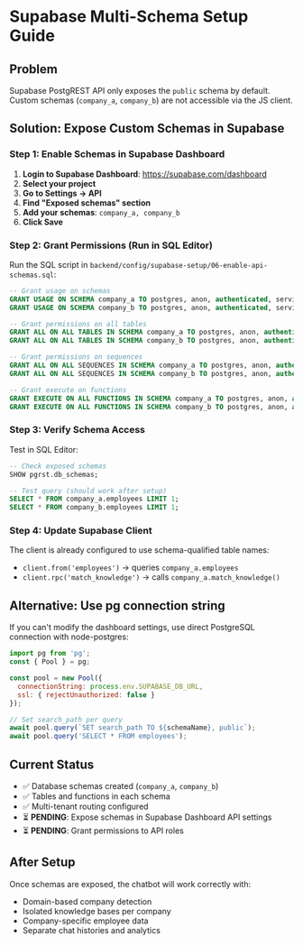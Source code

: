 # Supabase Multi-Schema Setup Guide

## Problem
Supabase PostgREST API only exposes the `public` schema by default. Custom schemas (`company_a`, `company_b`) are not accessible via the JS client.

## Solution: Expose Custom Schemas in Supabase

### Step 1: Enable Schemas in Supabase Dashboard

1. **Login to Supabase Dashboard**: https://supabase.com/dashboard
2. **Select your project**
3. **Go to Settings → API**
4. **Find "Exposed schemas" section**
5. **Add your schemas**: `company_a, company_b`
6. **Click Save**

### Step 2: Grant Permissions (Run in SQL Editor)

Run the SQL script in `backend/config/supabase-setup/06-enable-api-schemas.sql`:

```sql
-- Grant usage on schemas
GRANT USAGE ON SCHEMA company_a TO postgres, anon, authenticated, service_role;
GRANT USAGE ON SCHEMA company_b TO postgres, anon, authenticated, service_role;

-- Grant permissions on all tables
GRANT ALL ON ALL TABLES IN SCHEMA company_a TO postgres, anon, authenticated, service_role;
GRANT ALL ON ALL TABLES IN SCHEMA company_b TO postgres, anon, authenticated, service_role;

-- Grant permissions on sequences
GRANT ALL ON ALL SEQUENCES IN SCHEMA company_a TO postgres, anon, authenticated, service_role;
GRANT ALL ON ALL SEQUENCES IN SCHEMA company_b TO postgres, anon, authenticated, service_role;

-- Grant execute on functions
GRANT EXECUTE ON ALL FUNCTIONS IN SCHEMA company_a TO postgres, anon, authenticated, service_role;
GRANT EXECUTE ON ALL FUNCTIONS IN SCHEMA company_b TO postgres, anon, authenticated, service_role;
```

### Step 3: Verify Schema Access

Test in SQL Editor:

```sql
-- Check exposed schemas
SHOW pgrst.db_schemas;

-- Test query (should work after setup)
SELECT * FROM company_a.employees LIMIT 1;
SELECT * FROM company_b.employees LIMIT 1;
```

### Step 4: Update Supabase Client

The client is already configured to use schema-qualified table names:
- `client.from('employees')` → queries `company_a.employees`
- `client.rpc('match_knowledge')` → calls `company_a.match_knowledge()`

## Alternative: Use pg connection string

If you can't modify the dashboard settings, use direct PostgreSQL connection with node-postgres:

```javascript
import pg from 'pg';
const { Pool } = pg;

const pool = new Pool({
  connectionString: process.env.SUPABASE_DB_URL,
  ssl: { rejectUnauthorized: false }
});

// Set search_path per query
await pool.query(`SET search_path TO ${schemaName}, public`);
await pool.query('SELECT * FROM employees');
```

## Current Status

- ✅ Database schemas created (`company_a`, `company_b`)
- ✅ Tables and functions in each schema
- ✅ Multi-tenant routing configured
- ⏳ **PENDING**: Expose schemas in Supabase Dashboard API settings
- ⏳ **PENDING**: Grant permissions to API roles

## After Setup

Once schemas are exposed, the chatbot will work correctly with:
- Domain-based company detection
- Isolated knowledge bases per company
- Company-specific employee data
- Separate chat histories and analytics
